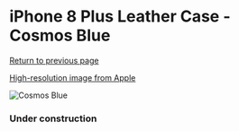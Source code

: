 # iPhone 8 Plus Leather Case - Cosmos Blue

[Return to previous page](/iphone_7)

[High-resolution image from Apple](https://store.storeimages.cdn-apple.com/8756/as-images.apple.com/is/MQHR2?wid=4500&hei=4500&fmt=png)

<div style="width: 384px"><img src="/everyphone/MQHR2.png" alt="Cosmos Blue"></div>

### Under construction
